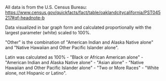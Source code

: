 All data is from the U.S. Census Bureau: https://www.census.gov/quickfacts/fact/table/oaklandcitycalifornia/PST045217#qf-headnote-b

Data visualized in bar graph form and calculated proportionally with the largest parameter (white) scaled to 100%.

"Other" is the combination of "American Indian and Alaska Native alone" and "Native Hawaiian and Other Pacific Islander alone".

Latin was calculated as 100% - "Black or African American alone" - "American Indian and Alaska Native alone" - "Asian alone" - "Native Hawaiian and Other Pacific Islander alone" - "Two or More Races" - "White alone, not Hispanic or Latino".
